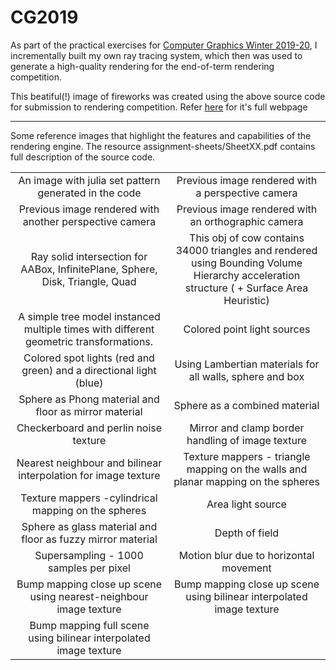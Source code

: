# CG2019

As part of the practical exercises for [Computer Graphics Winter 2019-20](https://graphics.cg.uni-saarland.de/courses/cg1-2019/), I incrementally built my own ray tracing system, which then was used to generate a high-quality rendering for the end-of-term rendering competition.

This beatiful(!) image of fireworks was created using the above source code for submission to rendering competition. Refer [here](https://graphics.cg.uni-saarland.de/courses/cg1-2019/RC/group2E_web/) for it's full webpage
<br />
<img src="/website/images/lres.png" alt="" />

<hr />
 Some reference images that highlight the features and capabilities of the rendering engine. The resource assignment-sheets/SheetXX.pdf contains full description of the source code.

<table width="500" cellpadding="5">
   <tr>
    <td align="center" valign="center" width="50%">
      <img src="/images/assignment*-images/a1.png" alt="" />
      <br />
      An image with julia set pattern generated in the code
    </td>
    <td align="center" valign="center" width="50%">
      <img src="/images/assignment*-images/a1-2.png" alt="" />
      <br />
      Previous image rendered with a perspective camera
    </td>
  </tr>

  <tr>
    <td align="center" valign="center">
      <img src="/images/assignment*-images/a1-3.png" alt=""/>
      <br />
     Previous image rendered with another perspective camera
    </td>
    <td align="center" valign="center">
      <img src="/images/assignment*-images/a1-4.png" alt=""/>
      <br />
      Previous image rendered with an orthographic camera
    </td>
  </tr>
  
  <tr>
    <td align="center" valign="center">
      <img src="/images/assignment*-images/a2-2.png" alt="" />
      <br />
      Ray solid intersection for AABox, InfinitePlane, Sphere, Disk, Triangle, Quad
    </td>
    <td align="center" valign="center">
      <img src="/images/assignment*-images/a3-1.png" alt="" />
      <br />
      This obj of cow contains 34000 triangles and rendered using Bounding Volume Hierarchy acceleration structure ( + Surface Area Heuristic)
    </td>
  </tr>

  <tr>
    <td align="center" valign="center">
      <img src="/images/assignment*-images/a4-1.png" alt="" />
      <br />
      A simple tree model instanced multiple times with different geometric transformations. 
    </td>
    <td align="center" valign="center">
      <img src="/images/assignment*-images/a5-1.png" alt="" />
      <br />
      Colored point light sources
    </td>
  </tr>

  <tr>
    <td align="center" valign="center">
      <img src="/images/assignment*-images/a5-3.png" alt="" />
      <br />
      Colored spot lights (red and green) and a directional light (blue)
    </td>
    <td align="center" valign="center">
      <img src="/images/assignment6-images/a6-1a.png" alt="" />
      <br />
      Using Lambertian materials for all walls, sphere and box
    </td>
  </tr>

  <tr>
    <td align="center" valign="center">
      <img src="/images/assignment6-images/a6-1b.png" alt="" />
      <br />
      Sphere as Phong material and floor as mirror material 
    </td>
    <td align="center" valign="center">
      <img src="/images/assignment6-images/a6-1c.png" alt="" />
      <br />
      Sphere as a combined material
    </td>
  </tr>

  <tr>
    <td align="center" valign="center">
      <img src="/images/assignment6-images/a6-2a.png" alt="" />
      <br />
      Checkerboard and perlin noise texture
    </td>
    <td align="center" valign="center">
      <img src="/images/assignment6-images/a6-2b.png" alt="" />
      <br />
      Mirror and clamp border handling of image texture
    </td>
  </tr>

  <tr>
    <td align="center" valign="center">
      <img src="/images/assignment6-images/a6-2c.png" alt="" />
      <br />
      Nearest neighbour and bilinear interpolation for image texture
    </td>
    <td align="center" valign="center">
      <img src="/images/assignment6-images/a6-4c.png" alt="" />
      <br />
      Texture mappers - triangle mapping on the walls and planar mapping on the spheres
    </td>
  </tr>

  <tr>
    <td align="center" valign="center">
      <img src="/images/assignment6-images/a6-4d.png" alt="" />
      <br />
      Texture mappers -cylindrical mapping on the spheres
    </td>
    <td align="center" valign="center">
      <img src="/images/assignment7-images/a7-1.png" alt="" />
      <br />
      Area light source
    </td>
  </tr>

  <tr>
    <td align="center" valign="center">
      <img src="/images/assignment7-images/a7-2.png" alt="" />
      <br />
      Sphere as glass material and floor as fuzzy mirror material
    </td>
    <td align="center" valign="center">
      <img src="/images/assignment7-images/a7-3a.png" alt="" />
      <br />
      Depth of field
    </td>
  </tr>

  <tr>
    <td align="center" valign="center">
      <img src="/images/assignment7-images/a7-3b.png" alt="" />
      <br />
      Supersampling - 1000 samples per pixel 
    </td>
    <td align="center" valign="center">
      <img src="/images/assignment7-images/a7-4_trans_x_blur.png" alt="" />
      <br />
      Motion blur due to horizontal movement
    </td>
  </tr>

  <tr>
    <td align="center" valign="center">
      <img src="/images/assignment8-images/a8-1a.png" alt="" />
      <br />
      Bump mapping close up scene using nearest-neighbour image texture
    </td>
    <td align="center" valign="center">
      <img src="/images/assignment8-images/a8-1b.png" alt="" />
      <br />
      Bump mapping close up scene using bilinear interpolated image texture
    </td>
  </tr>

  <tr>
    <td align="center" valign="center">
      <img src="/images/assignment8-images/a8-2.png" alt="" />
      <br />
      Bump mapping full scene using bilinear interpolated image texture
    </td>
  </tr>

</table>
